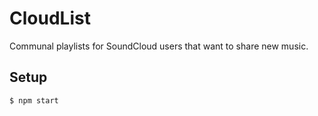 # CloudList
Communal playlists for SoundCloud users that want to share new music.

## Setup

```
$ npm start
```
